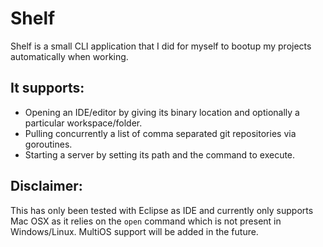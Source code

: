 # Shelf
Shelf is a small CLI application that I did for myself to bootup my projects automatically when working.
## It supports:
- Opening an IDE/editor by giving its binary location and optionally a particular workspace/folder.
- Pulling concurrently a list of comma separated git repositories via goroutines.
- Starting a server by setting its path and the command to execute.

## Disclaimer:
This has only been tested with Eclipse as IDE and currently only supports Mac OSX as it relies on the `open` command which is not present in Windows/Linux.
MultiOS support will be added in the future.
